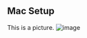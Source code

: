 ## Mac Setup
This is a picture.
![image](https://https://brettennis.github.io/filename.mac_step1.png)

